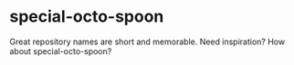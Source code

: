 # special-octo-spoon
Great repository names are short and memorable. Need inspiration? How about  special-octo-spoon?
